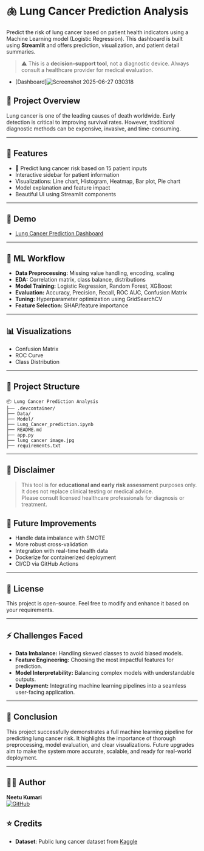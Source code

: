 # 🫁 Lung Cancer Prediction Analysis

Predict the risk of lung cancer based on patient health indicators using a Machine Learning model (Logistic Regression).
This dashboard is built using **Streamlit** and offers prediction, visualization, and patient detail summaries.

> ⚠️ This is a **decision-support tool**, not a diagnostic device. Always consult a healthcare provider for medical evaluation.

- [Dashboard]![Screenshot 2025-06-27 030318](https://github.com/user-attachments/assets/d4744388-2e3a-4d3b-a46d-05aaae8c3eb4)


## 📌 Project Overview
Lung cancer is one of the leading causes of death worldwide.
Early detection is critical to improving survival rates. However, traditional diagnostic methods can be expensive, invasive, and time-consuming.

---

## 🌟 Features

- 🧠 Predict lung cancer risk based on 15 patient inputs
- Interactive sidebar for patient information
- Visualizations: Line chart, Histogram, Heatmap, Bar plot, Pie chart
- Model explanation and feature impact
- Beautiful UI using Streamlit components



---

## 📂 Demo

- [Lung Cancer Prediction Dashboard](https://lung-cancer-prediction-analysis.streamlit.app/)

---

## 🧠 ML Workflow
- **Data Preprocessing:** Missing value handling, encoding, scaling  
- **EDA:** Correlation matrix, class balance, distributions  
- **Model Training:** Logistic Regression, Random Forest, XGBoost  
- **Evaluation:** Accuracy, Precision, Recall, ROC AUC, Confusion Matrix  
- **Tuning:** Hyperparameter optimization using GridSearchCV  
- **Feature Selection:** SHAP/feature importance

---
## 📊 Visualizations
- Confusion Matrix  
- ROC Curve   
- Class Distribution

---


## 📁 Project Structure
```text
📦 Lung Cancer Prediction Analysis
├── .devcontainer/
├── Data/
├── Model/
├── Lung_Cancer_prediction.ipynb
├── README.md
├── app.py
├── lung cancer image.jpg
├── requirements.txt

```
---


## 🔐 Disclaimer

> This tool is for **educational and early risk assessment** purposes only.  
> It does not replace clinical testing or medical advice.  
> Please consult licensed healthcare professionals for diagnosis or treatment.

## 🔧 Future Improvements
- Handle data imbalance with SMOTE  
- More robust cross-validation  
- Integration with real-time health data  
- Dockerize for containerized deployment  
- CI/CD via GitHub Actions

---

## 📜 License
This project is open-source. Feel free to modify and enhance it based on your requirements.

---
## ⚡ Challenges Faced
- **Data Imbalance:** Handling skewed classes to avoid biased models.
- **Feature Engineering:** Choosing the most impactful features for prediction.
- **Model Interpretability:** Balancing complex models with understandable outputs.
- **Deployment:** Integrating machine learning pipelines into a seamless user-facing application.

---
## 🏁 Conclusion
This project successfully demonstrates a full machine learning pipeline for predicting lung cancer risk. It highlights the importance of thorough preprocessing, model evaluation, and clear visualizations. Future upgrades aim to make the system more accurate, scalable, and ready for real-world deployment.

---



## 👨‍💻 Author
**Neetu Kumari**  
[![GitHub](https://img.shields.io/badge/GitHub-100000?style=for-the-badge&logo=github&logoColor=white)](https://github.com/neetukm/)

## ⭐ Credits
- **Dataset**: Public lung cancer dataset from [Kaggle](https://www.kaggle.com/datasets/iamtanmayshukla/lung-cancer-data?resource=download)
